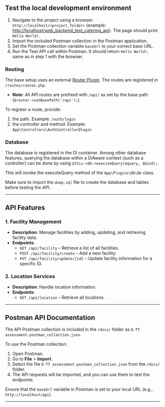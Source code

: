 ## Test the local development environment
1. Navigate to the project using a browser: `http://localhost/<project_folder>` (example: [http://localhost/web_backend_test_catering_api](http://localhost/web_backend_test_catering_api)). The page should print `Hello World!`.
2. Import the included Postman collection in the Postman application.
3. Set the Postman collection variable `baseUrl` to your correct base URL.
4. Run the Test API call within Postman. It should return `Hello World!`, same as in step 1 with the browser.

### Routing
The base setup uses an external [Router Plugin](https://github.com/bramus/router). The routes are registered in `/routes/routes.php`.

- **Note**: All API routes are prefixed with `/api/` as set by the base path (`$router->setBasePath('/api');`).

To register a route, provide:
1. the path. Example: `/auth/login`
2. the controller and method. Example: `App\Controllers\AuthController@login`

### Database
The database is registered in the DI container. Among other database features, querying the database within a DiAware context (such as a controller) can be done by using `$this->db->executeQuery($query, $bind);`.

This will invoke the executeQuery method of the `App\Plugins\Db\Db` class.

Make sure to import the `dump.sql` file to create the database and tables before testing the API.

---

## API Features

### 1. Facility Management
- **Description**: Manage facilities by adding, updating, and retrieving facility data.
- **Endpoints**:
  - `GET /api/facility` – Retrieve a list of all facilities.
  - `POST /api/facility/create` – Add a new facility.
  - `PUT /api/facility/update/{id}` – Update facility information for a specific ID.

### 2. Location Services
- **Description**: Handle location information.
- **Endpoints**:
  - `GET /api/location` – Retrieve all locations.

---

## Postman API Documentation

The API Postman collection is included in the `/docs/` folder as `D-TT assessment.postman_collection.json`.

To use the Postman collection:
1. Open Postman.
2. Go to **File** > **Import**.
3. Select the file `D-TT assessment.postman_collection.json` from the `/docs/` folder.
4. The API requests will be imported, and you can use them to test the endpoints.

Ensure that the `baseUrl` variable in Postman is set to your local URL (e.g., `http://localhost/api`).

---
